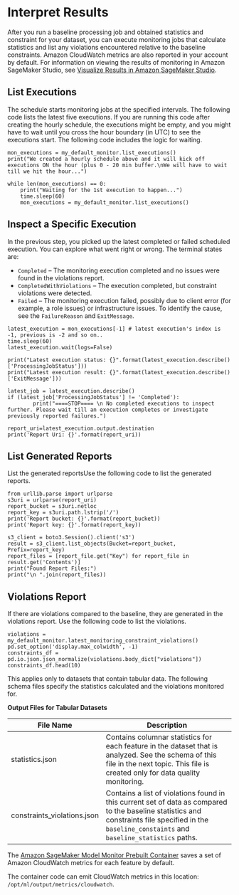 # Interpret Results<a name="model-monitor-interpreting-results"></a>

After you run a baseline processing job and obtained statistics and constraint for your dataset, you can execute monitoring jobs that calculate statistics and list any violations encountered relative to the baseline constraints\. Amazon CloudWatch metrics are also reported in your account by default\. For information on viewing the results of monitoring in Amazon SageMaker Studio, see [Visualize Results in Amazon SageMaker Studio](model-monitor-interpreting-visualize-results.md)\.

## List Executions<a name="w2207aac27c50c31b5"></a>

The schedule starts monitoring jobs at the specified intervals\. The following code lists the latest five executions\. If you are running this code after creating the hourly schedule, the executions might be empty, and you might have to wait until you cross the hour boundary \(in UTC\) to see the executions start\. The following code includes the logic for waiting\.

```
mon_executions = my_default_monitor.list_executions()
print("We created a hourly schedule above and it will kick off executions ON the hour (plus 0 - 20 min buffer.\nWe will have to wait till we hit the hour...")

while len(mon_executions) == 0:
    print("Waiting for the 1st execution to happen...")
    time.sleep(60)
    mon_executions = my_default_monitor.list_executions()
```

## Inspect a Specific Execution<a name="w2207aac27c50c31b7"></a>

 

In the previous step, you picked up the latest completed or failed scheduled execution\. You can explore what went right or wrong\. The terminal states are:
+ `Completed` – The monitoring execution completed and no issues were found in the violations report\.
+ `CompletedWithViolations` – The execution completed, but constraint violations were detected\.
+ `Failed` – The monitoring execution failed, possibly due to client error \(for example, a role issues\) or infrastructure issues\. To identify the cause, see the `FailureReason` and `ExitMessage`\.

```
latest_execution = mon_executions[-1] # latest execution's index is -1, previous is -2 and so on..
time.sleep(60)
latest_execution.wait(logs=False)

print("Latest execution status: {}".format(latest_execution.describe()['ProcessingJobStatus']))
print("Latest execution result: {}".format(latest_execution.describe()['ExitMessage']))

latest_job = latest_execution.describe()
if (latest_job['ProcessingJobStatus'] != 'Completed'):
        print("====STOP==== \n No completed executions to inspect further. Please wait till an execution completes or investigate previously reported failures.")
```

```
report_uri=latest_execution.output.destination
print('Report Uri: {}'.format(report_uri))
```

## List Generated Reports<a name="w2207aac27c50c31b9"></a>

List the generated reportsUse the following code to list the generated reports\. 

```
from urllib.parse import urlparse
s3uri = urlparse(report_uri)
report_bucket = s3uri.netloc
report_key = s3uri.path.lstrip('/')
print('Report bucket: {}'.format(report_bucket))
print('Report key: {}'.format(report_key))

s3_client = boto3.Session().client('s3')
result = s3_client.list_objects(Bucket=report_bucket, Prefix=report_key)
report_files = [report_file.get("Key") for report_file in result.get('Contents')]
print("Found Report Files:")
print("\n ".join(report_files))
```

## Violations Report<a name="w2207aac27c50c31c11"></a>

If there are violations compared to the baseline, they are generated in the violations report\. Use the following code to list the violations\.

```
violations = my_default_monitor.latest_monitoring_constraint_violations()
pd.set_option('display.max_colwidth', -1)
constraints_df = pd.io.json.json_normalize(violations.body_dict["violations"])
constraints_df.head(10)
```

This applies only to datasets that contain tabular data\. The following schema files specify the statistics calculated and the violations monitored for\.


**Output Files for Tabular Datasets**  

| File Name | Description | 
| --- | --- | 
| statistics\.json |  Contains columnar statistics for each feature in the dataset that is analyzed\. See the schema of this file in the next topic\.  This file is created only for data quality monitoring\.   | 
| constraints\_violations\.json |  Contains a list of violations found in this current set of data as compared to the baseline statistics and constraints file specified in the `baseline_constaints` and `baseline_statistics` paths\.  | 

The [Amazon SageMaker Model Monitor Prebuilt Container](model-monitor-pre-built-container.md) saves a set of Amazon CloudWatch metrics for each feature by default\. 

The container code can emit CloudWatch metrics in this location: `/opt/ml/output/metrics/cloudwatch`\. 